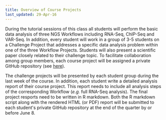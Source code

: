 ```yaml
---
title: Overview of Course Projects
last_updated: 29-Apr-16
---
```


During the tutorial sessions of this class all students will perform the basic data analysis 
of three NGS Workflows including RNA-Seq, ChIP-Seq and VAR-Seq. In addition, every student 
will work in a group of 3-5 students on a Challenge Project that addresses a specific data 
analysis problem within one of the three Workflow Projects. Students will also present a 
scientific paper closely related to their challenge topic. To facilitate collaboration among
group members, each course project will be assigned a private GitHub repository (see [here](https://docs.google.com/spreadsheets/d/1Im2mwX8NJ9FSZB2CVxoevTxttr2wzoG9ybL_GMMNN4A/edit#gid=1818533395)).

The challenge projects will be presented by each student group during the last week of the 
course. In addition, each student write a detailed analysis report of their course project.
This report needs to include all analysis steps of the corresponding Workflow (_e.g._ full 
RNA-Seq analysis). The final project resports need to be written in R markdown. Both the R 
markdown script along with the rendered HTML (or PDF) report will be submitted to each
student's private GitHub repository at the end of the quarter by or before June 8. 




